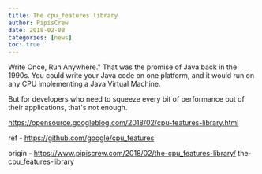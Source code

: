 ```yaml
---
title: The cpu_features library
author: PipisCrew
date: 2018-02-08
categories: [news]
toc: true
---
```


Write Once, Run Anywhere." That was the promise of Java back in the 1990s. You could write your Java code on one platform, and it would run on any CPU implementing a Java Virtual Machine.

But for developers who need to squeeze every bit of performance out of their applications, that's not enough. 

https://opensource.googleblog.com/2018/02/cpu-features-library.html

ref - https://github.com/google/cpu_features

origin - https://www.pipiscrew.com/2018/02/the-cpu_features-library/ the-cpu_features-library